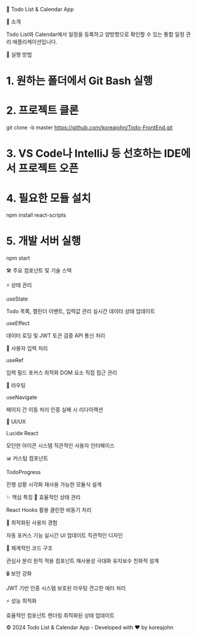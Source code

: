 📅 Todo List & Calendar App

💫 소개

Todo List와 Calendar에서 일정을 등록하고 양방향으로 확인할 수 있는 통합 일정 관리 애플리케이션입니다.

🚀 실행 방법

# 1. 원하는 폴더에서 Git Bash 실행

# 2. 프로젝트 클론
git clone -b master https://github.com/koreajohn/Todo-FrontEnd.git

# 3. VS Code나 IntelliJ 등 선호하는 IDE에서 프로젝트 오픈

# 4. 필요한 모듈 설치
npm install react-scripts

# 5. 개발 서버 실행
npm start

🛠️ 주요 컴포넌트 및 기술 스택

⚡ 상태 관리

useState

Todo 목록, 캘린더 이벤트, 입력값 관리
실시간 데이터 상태 업데이트


useEffect

데이터 로딩 및 JWT 토큰 검증
API 통신 처리



🎯 사용자 입력 처리

useRef

입력 필드 포커스 최적화
DOM 요소 직접 접근 관리



🔄 라우팅

useNavigate

페이지 간 이동 처리
인증 실패 시 리다이렉션



💅 UI/UX

Lucide React

모던한 아이콘 시스템
직관적인 사용자 인터페이스



📊 커스텀 컴포넌트

TodoProgress

진행 상황 시각화
재사용 가능한 모듈식 설계



✨ 핵심 특징
📌 효율적인 상태 관리

React Hooks 활용
클린한 비동기 처리

🎨 최적화된 사용자 경험

자동 포커스 기능
실시간 UI 업데이트
직관적인 디자인

📝 체계적인 코드 구조

관심사 분리 원칙 적용
컴포넌트 재사용성 극대화
유지보수 친화적 설계

🔒 보안 강화

JWT 기반 인증 시스템
보호된 라우팅
견고한 에러 처리

⚡ 성능 최적화

효율적인 컴포넌트 렌더링
최적화된 상태 업데이트


© 2024 Todo List & Calendar App - Developed with ❤️ by koreajohn
